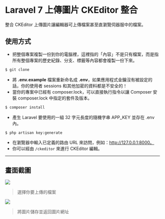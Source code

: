 # Laravel 7 上傳圖片 CKEditor 整合

整合 CKEditor 上傳圖片讓編輯器可上傳檔案甚至直瀏覽伺器服中的檔案。

## 使用方式
- 把整個專案複製一份到你的電腦裡，這裡指的「內容」不是只有檔案，而是指所有整個專案的歷史紀錄、分支、標籤等內容都會複製一份下來。
```sh
$ git clone
```
- 將 __.env.example__ 檔案重新命名成 __.env__，如果應用程式金鑰沒有被設定的話，你的使用者 sessions 和其他加密的資料都是不安全的！
- 當你的專案中已經有 composer.lock，可以直接執行指令以讓 Composer 安裝 composer.lock 中指定的套件及版本。
```sh
$ composer install
```
- 產生 Laravel 要使用的一組 32 字元長度的隨機字串 APP_KEY 並存在 .env 內。
```sh
$ php artisan key:generate
```
- 在瀏覽器中輸入已定義的路由 URL 來訪問，例如：http://127.0.0.1:8000。
- 你可以經由 `/ckeditor` 來進行 CKEditor 編輯。

----

## 畫面截圖
![](https://i.imgur.com/Gm1L0IW.png)
> 選擇你要上傳的檔案

![](https://i.imgur.com/nNBs922.png)
> 將圖片儲存並返回圖片網址
